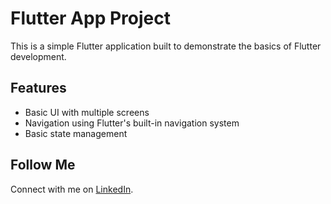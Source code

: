 # Flutter App Project

This is a simple Flutter application built to demonstrate the basics of Flutter development.

## Features
- Basic UI with multiple screens
- Navigation using Flutter's built-in navigation system
- Basic state management

## Follow Me
Connect with me on [LinkedIn](https://www.linkedin.com/in/tajul-khan-b-s-513758220/).
